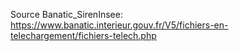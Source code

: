 Source Banatic_SirenInsee: https://www.banatic.interieur.gouv.fr/V5/fichiers-en-telechargement/fichiers-telech.php
